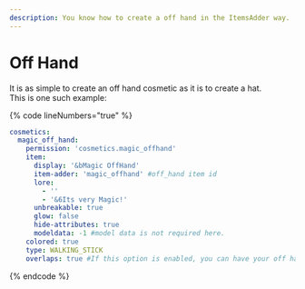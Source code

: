 ```yaml
---
description: You know how to create a off hand in the ItemsAdder way.
---
```


# Off Hand

It is as simple to create an off hand cosmetic as it is to create a hat.\
This is one such example:

{% code lineNumbers="true" %}
```yaml
cosmetics:
  magic_off_hand:
    permission: 'cosmetics.magic_offhand'
    item:
      display: '&bMagic OffHand'
      item-adder: 'magic_offhand' #off_hand item id
      lore:
        - ''
        - '&6Its very Magic!'
      unbreakable: true
      glow: false
      hide-attributes: true
      modeldata: -1 #model data is not required here.
    colored: true
    type: WALKING_STICK
    overlaps: true #If this option is enabled, you can have your off hand item and off hand cosmetic equipped at the same time.
```
{% endcode %}
